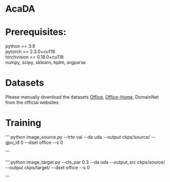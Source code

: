 # AcaDA
# Prerequisites:
python == 3.9<br>
pytorch ==  2.3.0+cu118
<br>
torchvision == 0.18.0+cu118
<br>
numpy, scipy, sklearn, tqdm, argparse

# Datasets
Please manually download the datasets [Office](https://drive.google.com/file/d/0B4IapRTv9pJ1WGZVd1VDMmhwdlE/view), [Office-Home](https://accounts.google.com/InteractiveLogin/signinchooser?continue=https%3A%2F%2Fdrive.google.com%2Ffile%2Fd%2F0B81rNlvomiwed0V1YUxQdC1uOTg%2Fview&followup=https%3A%2F%2Fdrive.google.com%2Ffile%2Fd%2F0B81rNlvomiwed0V1YUxQdC1uOTg%2Fview&osid=1&passive=1209600&service=wise&ifkv=ASSHykrILX_LKBTofh-_9qs_vFUKYvH7fwG6eBzkxagN08D1M6iRvLZSE1A4SkOMQ-S2EzjFURZ_rA&ddm=1&flowName=GlifWebSignIn&flowEntry=ServiceLogin), DomainNet from the official websites

# Training
'''
python image_source.py --trte val --da uda --output ckps/source/ --gpu_id 0 --dset office --s 0  

'''

'''
python image_target.py --cls_par 0.3 --da uda --output_src ckps/source/ --output ckps/target/ --dset office --s 0  

'''


